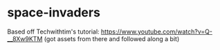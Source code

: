 # space-invaders
 
 Based off Techwithtim's tutorial: https://www.youtube.com/watch?v=Q-__8Xw9KTM (got assets from there and followed along a bit)
